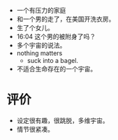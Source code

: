 - 一个有压力的家庭
- 和一个男的走了，在美国开洗衣房。
- 生了个女儿。
- 16:04 这个男的被附身了吗？
- 多个宇宙的说法。
- nothing matters
	- suck into a bagel.
-  不适合生命存在的一个宇宙。
# 评价
- 设定很有趣，很跳脱，多维宇宙。
- 情节很紧凑。